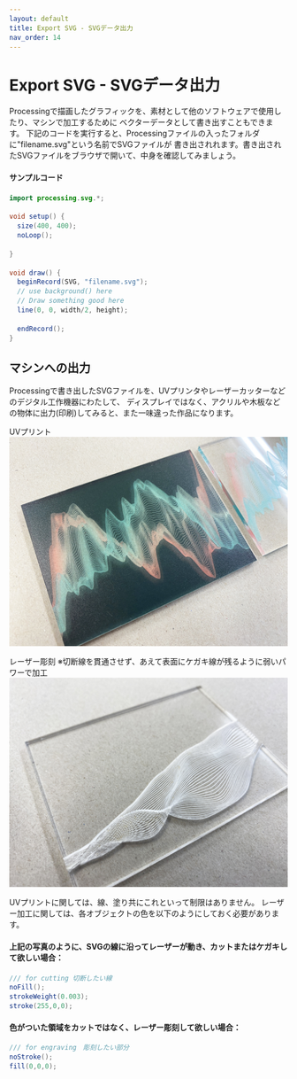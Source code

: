 ```yaml
---
layout: default
title: Export SVG - SVGデータ出力
nav_order: 14
---
```


# Export SVG - SVGデータ出力
Processingで描画したグラフィックを、素材として他のソフトウェアで使用したり、マシンで加工するために
ベクターデータとして書き出すこともできます。
下記のコードを実行すると、Processingファイルの入ったフォルダに"filename.svg"という名前でSVGファイルが
書き出されれます。書き出されたSVGファイルをブラウザで開いて、中身を確認してみましょう。

#### サンプルコード
```java
import processing.svg.*;

void setup() {
  size(400, 400);
  noLoop();

}

void draw() {
  beginRecord(SVG, "filename.svg");
  // use background() here
  // Draw something good here
  line(0, 0, width/2, height);

  endRecord();
}
```

## マシンへの出力
Processingで書き出したSVGファイルを、UVプリンタやレーザーカッターなどのデジタル工作機器にわたして、
ディスプレイではなく、アクリルや木板などの物体に出力(印刷)してみると、また一味違った作品になります。

UVプリント
<img src="assets/uv_printing.jpg" alt="hi" class="inline"/>

レーザー彫刻
※切断線を貫通させず、あえて表面にケガキ線が残るように弱いパワーで加工
<img src="assets/laser_engraving.jpg" alt="hi" class="inline"/>

UVプリントに関しては、線、塗り共にこれといって制限はありません。
レーザー加工に関しては、各オブジェクトの色を以下のようにしておく必要があります。

#### 上記の写真のように、SVGの線に沿ってレーザーが動き、カットまたはケガキして欲しい場合：
```java
/// for cutting 切断したい線
noFill();
strokeWeight(0.003);
stroke(255,0,0);
```

#### 色がついた領域をカットではなく、レーザー彫刻して欲しい場合：
```java
/// for engraving　彫刻したい部分
noStroke();
fill(0,0,0);
```
